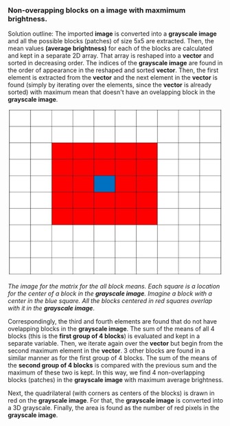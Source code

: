 ### Non-overapping blocks on a image with maxmimum brightness.

Solution outline: 
The imported **image** is converted into a **grayscale image** and all the possible blocks (patches) of size 5x5 are extracted. Then, the mean values **(average brightness)** for each of the blocks are calculated and kept in a separate 2D array. That array is reshaped into a **vector** and sorted in decreasing order. The indices of the **grayscale image** are found in the order of appearance in the reshaped and sorted **vector**. Then, the first element is extracted from the **vector** and the next element in the **vector** is found (simply by iterating over the elements, since the **vector** is already sorted) with maximum mean that doesn't have an ovelapping block in the **grayscale image**. 

<img src="blockmean.jpg" alt="Drawing" style="width: 500px;"/> 

*The image for the matrix for the all block means.* 
*Each square is a location for the center of a block in the **grayscale image**.* 
*Imagine a block with a center in the blue square. All the blocks centered in red squares overlap with it in the **grayscale image***. 

Correspondingly, the third and fourth elements are found that do not have ovelapping blocks in the **grayscale image**. The sum of the means of all 4 blocks (this is the **first group of 4 blocks**) is evaluated and kept in a separate variable. Then, we iterate again over the **vector** but begin from the second maximum element in the **vector**. 3 other blocks are found in a similar manner as for the first group of 4 blocks. The sum of the means of the **second group of 4 blocks** is compared with the previous sum and the maximum of these two is kept. In this way, we find 4 non-overlapping blocks (patches) in the **grayscale image** with maximum average brightness. 

Next, the quadrilateral (with corners as centers of the blocks) is drawn in red on the **grayscale image**. For that, the **grayscale image** is converted into a 3D grayscale. Finally, the area is found as the number of red pixels in the **grayscale image**.
